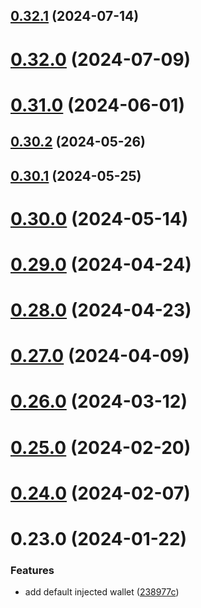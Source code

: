 ## [0.32.1](https://github.com/rango-exchange/rango-client/compare/provider-default@0.32.0...provider-default@0.32.1) (2024-07-14)



# [0.32.0](https://github.com/rango-exchange/rango-client/compare/provider-default@0.30.2...provider-default@0.32.0) (2024-07-09)



# [0.31.0](https://github.com/rango-exchange/rango-client/compare/provider-default@0.30.2...provider-default@0.31.0) (2024-06-01)



## [0.30.2](https://github.com/rango-exchange/rango-client/compare/provider-default@0.30.1...provider-default@0.30.2) (2024-05-26)



## [0.30.1](https://github.com/rango-exchange/rango-client/compare/provider-default@0.30.0...provider-default@0.30.1) (2024-05-25)



# [0.30.0](https://github.com/rango-exchange/rango-client/compare/provider-default@0.29.0...provider-default@0.30.0) (2024-05-14)



# [0.29.0](https://github.com/rango-exchange/rango-client/compare/provider-default@0.28.0...provider-default@0.29.0) (2024-04-24)



# [0.28.0](https://github.com/rango-exchange/rango-client/compare/provider-default@0.27.0...provider-default@0.28.0) (2024-04-23)



# [0.27.0](https://github.com/rango-exchange/rango-client/compare/provider-default@0.26.0...provider-default@0.27.0) (2024-04-09)



# [0.26.0](https://github.com/rango-exchange/rango-client/compare/provider-default@0.25.0...provider-default@0.26.0) (2024-03-12)



# [0.25.0](https://github.com/rango-exchange/rango-client/compare/provider-default@0.24.0...provider-default@0.25.0) (2024-02-20)



# [0.24.0](https://github.com/rango-exchange/rango-client/compare/provider-default@0.23.0...provider-default@0.24.0) (2024-02-07)



# 0.23.0 (2024-01-22)


### Features

* add default injected wallet ([238977c](https://github.com/rango-exchange/rango-client/commit/238977c0e3cd09feba9f2557f1b099b9af3afb0d))



